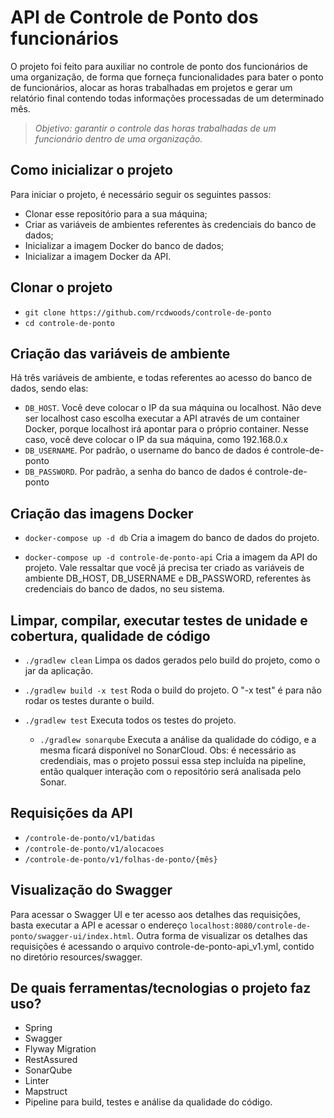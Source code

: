 # API de Controle de Ponto dos funcionários

O projeto foi feito para auxiliar no controle de ponto dos funcionários de uma organização, de forma que forneça funcionalidades para bater o ponto de funcionários, alocar as horas trabalhadas em projetos e gerar um relatório final contendo todas informações processadas de um determinado mês.

> *Objetivo: garantir o controle das horas trabalhadas de um funcionário dentro de uma organização.*



## Como inicializar o projeto

Para iniciar o projeto, é necessário seguir os seguintes passos:
- Clonar esse repositório para a sua máquina;
- Criar as variáveis de ambientes referentes às credenciais do banco de dados;
- Inicializar a imagem Docker do banco de dados;
- Inicializar a imagem Docker da API.



## Clonar o projeto

- `git clone https://github.com/rcdwoods/controle-de-ponto`
- `cd controle-de-ponto`



## Criação das variáveis de ambiente

Há três variáveis de ambiente, e todas referentes ao acesso do banco de dados, sendo elas:

- `DB_HOST`. Você deve colocar o IP da sua máquina ou localhost. Não deve ser localhost caso escolha executar a API através de um container Docker, porque localhost irá apontar para o próprio container. Nesse caso, você deve colocar o IP da sua máquina, como 192.168.0.x
- `DB_USERNAME`. Por padrão, o username do banco de dados é controle-de-ponto
- `DB_PASSWORD`. Por padrão, a senha do banco de dados é controle-de-ponto



## Criação das imagens Docker

- `docker-compose up -d db`
  Cria a imagem do banco de dados do projeto.

- `docker-compose up -d controle-de-ponto-api`
  Cria a imagem da API do projeto. Vale ressaltar que você já precisa ter criado as variáveis de ambiente DB_HOST, DB_USERNAME e DB_PASSWORD, referentes às credenciais do banco de dados, no seu sistema.



## Limpar, compilar, executar testes de unidade e cobertura, qualidade de código

- `./gradlew clean`
  Limpa os dados gerados pelo build do projeto, como o jar da aplicação.

- `./gradlew build -x test`
  Roda o build do projeto. O "-x test" é para não rodar os testes durante o build.

- `./gradlew test`
  Executa todos os testes do projeto.
  
  - `./gradlew sonarqube`
  Executa a análise da qualidade do código, e a mesma ficará disponível no SonarCloud. Obs: é necessário as credendiais, mas o projeto possui essa step incluída na pipeline, então qualquer interação com o repositório será analisada pelo Sonar.

  

## Requisições da API

- `/controle-de-ponto/v1/batidas`
- `/controle-de-ponto/v1/alocacoes`
- `/controle-de-ponto/v1/folhas-de-ponto/{mês}`



## Visualização do Swagger

Para acessar o Swagger UI e ter acesso aos detalhes das requisições, basta executar a API e acessar o endereço `localhost:8080/controle-de-ponto/swagger-ui/index.html`. 
Outra forma de visualizar os detalhes das requisições é acessando o arquivo controle-de-ponto-api_v1.yml, contido no diretório resources/swagger.



## De quais ferramentas/tecnologias o projeto faz uso?

- Spring
- Swagger
- Flyway Migration
- RestAssured
- SonarQube
- Linter
- Mapstruct
- Pipeline para build, testes e análise da qualidade do código.
